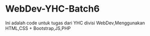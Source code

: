 # WebDev-YHC-Batch6
Ini adalah code untuk tugas dari YHC divisi WebDev,Menggunakan HTML,CSS + Bootstrap,JS,PHP
